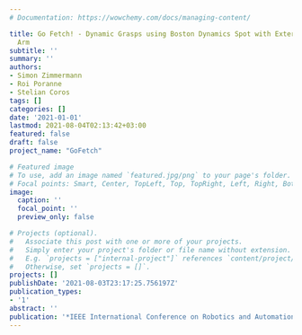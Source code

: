 ```yaml
---
# Documentation: https://wowchemy.com/docs/managing-content/

title: Go Fetch! - Dynamic Grasps using Boston Dynamics Spot with External Robotic
  Arm
subtitle: ''
summary: ''
authors:
- Simon Zimmermann
- Roi Poranne
- Stelian Coros
tags: []
categories: []
date: '2021-01-01'
lastmod: 2021-08-04T02:13:42+03:00
featured: false
draft: false
project_name: "GoFetch"

# Featured image
# To use, add an image named `featured.jpg/png` to your page's folder.
# Focal points: Smart, Center, TopLeft, Top, TopRight, Left, Right, BottomLeft, Bottom, BottomRight.
image:
  caption: ''
  focal_point: ''
  preview_only: false

# Projects (optional).
#   Associate this post with one or more of your projects.
#   Simply enter your project's folder or file name without extension.
#   E.g. `projects = ["internal-project"]` references `content/project/deep-learning/index.md`.
#   Otherwise, set `projects = []`.
projects: []
publishDate: '2021-08-03T23:17:25.756197Z'
publication_types:
- '1'
abstract: ''
publication: '*IEEE International Conference on Robotics and Automation (ICRA) 2021*'
---
```

